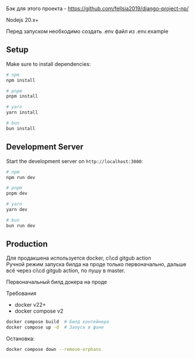 Бэк для этого проекта - https://github.com/fellsia2019/django-project-np/

Nodejs 20.x+

Перед запуском необходимо создать .env файл из .env.example  

## Setup

Make sure to install dependencies:

```bash
# npm
npm install

# pnpm
pnpm install

# yarn
yarn install

# bun
bun install
```

## Development Server

Start the development server on `http://localhost:3000`:

```bash
# npm
npm run dev

# pnpm
pnpm dev

# yarn
yarn dev

# bun
bun run dev
```

## Production

Для продакшена используется docker, ci\cd gitgub action  
Ручной режим запуска билда на проде только первоначально, дальше всё через ci\cd gitgub action, по пушу в master.  

Первоначальный билд докера на проде  

Требования  
- docker v22+  
- docker compose v2  

```bash
docker compose build  # Билд контейнера
docker compose up -d  # Запуск в фоне
```

Остановка:  
```bash
docker compose down --remove-orphans
```

